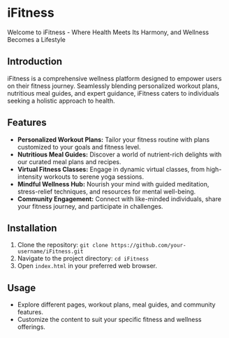 # iFitness

Welcome to iFitness - Where Health Meets Its Harmony, and Wellness Becomes a Lifestyle


## Introduction

iFitness is a comprehensive wellness platform designed to empower users on their fitness journey. Seamlessly blending personalized workout plans, nutritious meal guides, and expert guidance, iFitness caters to individuals seeking a holistic approach to health.

## Features

- **Personalized Workout Plans:** Tailor your fitness routine with plans customized to your goals and fitness level.
- **Nutritious Meal Guides:** Discover a world of nutrient-rich delights with our curated meal plans and recipes.
- **Virtual Fitness Classes:** Engage in dynamic virtual classes, from high-intensity workouts to serene yoga sessions.
- **Mindful Wellness Hub:** Nourish your mind with guided meditation, stress-relief techniques, and resources for mental well-being.
- **Community Engagement:** Connect with like-minded individuals, share your fitness journey, and participate in challenges.

## Installation

1. Clone the repository: `git clone https://github.com/your-username/iFitness.git`
2. Navigate to the project directory: `cd iFitness`
3. Open `index.html` in your preferred web browser.

## Usage

- Explore different pages, workout plans, meal guides, and community features.
- Customize the content to suit your specific fitness and wellness offerings.

